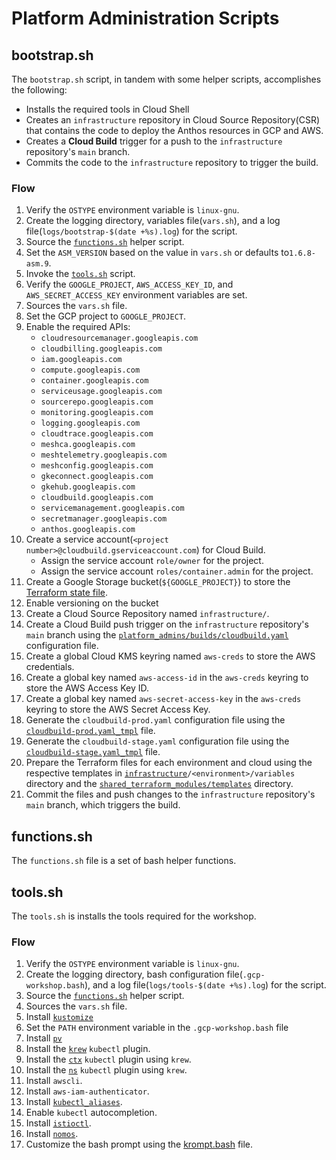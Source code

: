 # Platform Administration Scripts

## bootstrap.sh

The `bootstrap.sh` script, in tandem with some helper scripts, accomplishes the following:

- Installs the required tools in Cloud Shell
- Creates an `infrastructure` repository in Cloud Source Repository(CSR) that contains the code to deploy the Anthos resources in GCP and AWS.
- Creates a **Cloud Build** trigger for a push to the `infrastructure` repository's `main` branch.
- Commits the code to the `infrastructure` repository to trigger the build.

### Flow

1. Verify the `OSTYPE` environment variable is `linux-gnu`.
1. Create the logging directory, variables file(`vars.sh`), and a log file(`logs/bootstrap-$(date +%s).log`) for the script.
1. Source the [`functions.sh`](#functionssh) helper script.
1. Set the `ASM_VERSION` based on the value in `vars.sh` or defaults to`1.6.8-asm.9`.
1. Invoke the [`tools.sh`](#toolssh) script.
1. Verify the `GOOGLE_PROJECT`, `AWS_ACCESS_KEY_ID`, and `AWS_SECRET_ACCESS_KEY` environment variables are set.
1. Sources the `vars.sh` file.
1. Set the GCP project to `GOOGLE_PROJECT`.
1. Enable the required APIs:
   - `cloudresourcemanager.googleapis.com`
   - `cloudbilling.googleapis.com`
   - `iam.googleapis.com`
   - `compute.googleapis.com`
   - `container.googleapis.com`
   - `serviceusage.googleapis.com`
   - `sourcerepo.googleapis.com`
   - `monitoring.googleapis.com`
   - `logging.googleapis.com`
   - `cloudtrace.googleapis.com`
   - `meshca.googleapis.com`
   - `meshtelemetry.googleapis.com`
   - `meshconfig.googleapis.com`
   - `gkeconnect.googleapis.com`
   - `gkehub.googleapis.com`
   - `cloudbuild.googleapis.com`
   - `servicemanagement.googleapis.com`
   - `secretmanager.googleapis.com`
   - `anthos.googleapis.com`
1. Create a service account(`<project number>@cloudbuild.gserviceaccount.com`) for Cloud Build.
   - Assign the service account `role/owner` for the project.
   - Assign the service account `roles/container.admin` for the project.
1. Create a Google Storage bucket(`${GOOGLE_PROJECT}`) to store the [Terraform state file](https://www.terraform.io/docs/state/index.html).
1. Enable versioning on the bucket
1. Create a Cloud Source Repository named `infrastructure/`.
1. Create a Cloud Build push trigger on the `infrastructure` repository's `main` branch using the [`platform_admins/builds/cloudbuild.yaml`](../builds/cloudbuild.yaml) configuration file.
1. Create a global Cloud KMS keyring named `aws-creds` to store the AWS credentials.
1. Create a global key named `aws-access-id` in the `aws-creds` keyring to store the AWS Access Key ID.
1. Create a global key named `aws-secret-access-key` in the `aws-creds` keyring to store the AWS Secret Access Key.
1. Generate the `cloudbuild-prod.yaml` configuration file using the [`cloudbuild-prod.yaml_tmpl`](../builds/cloudbuild-prod.yaml_tmpl) file.
1. Generate the `cloudbuild-stage.yaml` configuration file using the [`cloudbuild-stage.yaml_tmpl`](../builds/cloudbuild-stage.yaml_tmpl) file.
1. Prepare the Terraform files for each environment and cloud using the respective templates in [`infrastructure`](../../infrastructure)`/<environment>/variables` directory and the [`shared_terraform_modules/templates`](../shared_terraform_modules/templates) directory.
1. Commit the files and push changes to the `infrastructure` repository's `main` branch, which triggers the build.

## functions.sh

The `functions.sh` file is a set of bash helper functions.

## tools.sh

The `tools.sh` is installs the tools required for the workshop.

### Flow

1. Verify the `OSTYPE` environment variable is `linux-gnu`.
1. Create the logging directory, bash configuration file(`.gcp-workshop.bash`), and a log file(`logs/tools-$(date +%s).log`) for the script.
1. Source the [`functions.sh`](#functionssh) helper script.
1. Sources the `vars.sh` file.
1. Install [`kustomize`](https://kubernetes-sigs.github.io/kustomize/)
1. Set the `PATH` environment variable in the `.gcp-workshop.bash` file
1. Install [`pv`](https://man7.org/linux/man-pages/man1/pv.1.html)
1. Install the [`krew`](https://krew.sigs.k8s.io/) `kubectl` plugin.
1. Install the [`ctx`](https://github.com/ahmetb/kubectx) `kubectl` plugin using `krew`.
1. Install the [`ns`](https://github.com/ahmetb/kubectx) `kubectl` plugin using `krew`.
1. Install `awscli`.
1. Install `aws-iam-authenticator`.
1. Install [`kubectl_aliases`](https://github.com/ahmetb/kubectl-aliases).
1. Enable `kubectl` autocompletion.
1. Install [`istioctl`](https://istio.io/latest/docs/reference/commands/istioctl/).
1. Install [`nomos`](https://cloud.google.com/anthos-config-management/docs/how-to/nomos-command).
1. Customize the bash prompt using the [krompt.bash](../scripts/krompt.bash) file.
